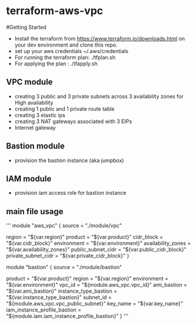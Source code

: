 # terraform-aws-vpc

#Getting Started

- Install the terraform from https://www.terraform.io/downloads.html on your dev environment and clone this repo.
- set up your aws credentials ~/.aws/credentials
- For running the terraform plan: ./tfplan.sh
- For applying the plan         : ./tfapply.sh


## VPC module

- creating 3 public and 3 private subnets across 3 availability zones for High availability
- creating 1 public and 1 private route table
- creating 3 elastic ips
- creating 3 NAT gateways associated with 3 EIPs
- Internet gateway

## Bastion module

- provision the bastion instance (aka jumpbox)

## IAM module

- provision iam access role for bastion instance

## main file usage

'''
module "aws_vpc" {
  source = "./module/vpc"

  region              = "${var.region}"
  product             = "${var.product}"
  cidr_block          = "${var.cidr_block}"
  environment         = "${var.environment}"
  availability_zones  = "${var.availability_zones}"
  public_subnet_cidr  = "${var.public_cidr_block}"
  private_subnet_cidr = "${var.private_cidr_block}"
}

module "bastion" {
  source = "./module/bastion"

  product                      = "${var.product}"
  region                       = "${var.region}"
  environment                  = "${var.environment}"
  vpc_id                       = "${module.aws_vpc.vpc_id}"
  ami_bastion                  = "${var.ami_bastion}"
  instance_type_bastion        = "${var.instance_type_bastion}"
  subnet_id                    = "${module.aws_vpc.vpc_public_subnet}"
  key_name                     = "${var.key_name}"
  iam_instance_profile_bastion = "${module.iam.iam_instance_profile_bastion}"
}
'''
